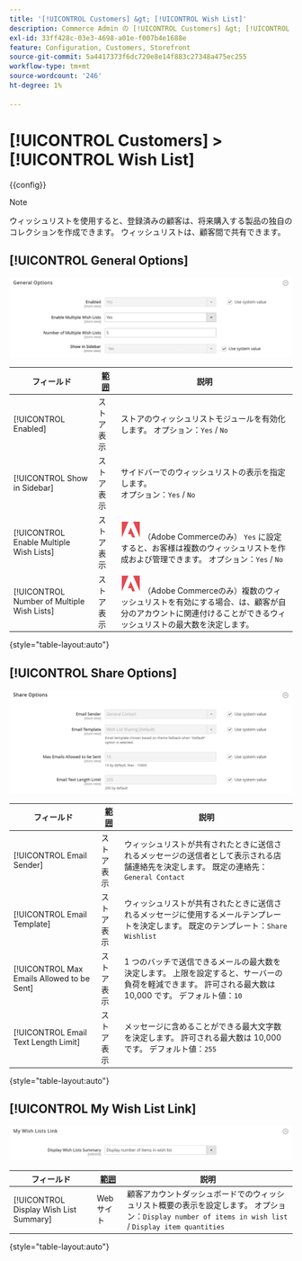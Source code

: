 ```yaml
---
title: '[!UICONTROL Customers] &gt; [!UICONTROL Wish List]'
description: Commerce Admin の [!UICONTROL Customers] &gt; [!UICONTROL Wish List] ページで設定を確認します。
exl-id: 33ff428c-03e3-4698-a01e-f007b4e1688e
feature: Configuration, Customers, Storefront
source-git-commit: 5a4417373f6dc720e8e14f883c27348a475ec255
workflow-type: tm+mt
source-wordcount: '246'
ht-degree: 1%

---
```


# [!UICONTROL Customers] > [!UICONTROL Wish List]

{{config}}

>[!NOTE]
>
>ウィッシュリストを使用すると、登録済みの顧客は、将来購入する製品の独自のコレクションを作成できます。 ウィッシュリストは、顧客間で共有できます。

## [!UICONTROL General Options]

![ 一般オプション ](./assets/wishlist-general-options.png)<!-- zoom -->

<!--[General Options](https://experienceleague.adobe.com/en/docs/commerce-admin/stores-sales/shopper-tools/wish-lists/wishlist-configuration) -->

| フィールド | [ 範囲 ](../../getting-started/websites-stores-views.md#scope-settings) | 説明 |
|--- |--- |--- |
| [!UICONTROL Enabled] | ストア表示 | ストアのウィッシュリストモジュールを有効化します。 オプション：`Yes` / `No` |
| [!UICONTROL Show in Sidebar] | ストア表示 | サイドバーでのウィッシュリストの表示を指定します。 <br/> オプション：`Yes` / `No` |
| [!UICONTROL Enable Multiple Wish Lists] | ストア表示 | ![Adobe Commerce](../../assets/adobe-logo.svg) （Adobe Commerceのみ） `Yes` に設定すると、お客様は複数のウィッシュリストを作成および管理できます。 オプション：`Yes` / `No` |
| [!UICONTROL Number of Multiple Wish Lists] | ストア表示 | ![Adobe Commerce](../../assets/adobe-logo.svg) （Adobe Commerceのみ）複数のウィッシュリストを有効にする場合、は、顧客が自分のアカウントに関連付けることができるウィッシュリストの最大数を決定します。 |

{style="table-layout:auto"}

## [!UICONTROL Share Options]

![ 新株予約権 ](./assets/wishlist-share-options.png)<!-- zoom -->

<!-- [Share Options](https://experienceleague.adobe.com/en/docs/commerce-admin/stores-sales/shopper-tools/wish-lists/wishlist-configuration) -->

| フィールド | [ 範囲 ](../../getting-started/websites-stores-views.md#scope-settings) | 説明 |
|--- |--- |--- |
| [!UICONTROL Email Sender] | ストア表示 | ウィッシュリストが共有されたときに送信されるメッセージの送信者として表示される店舗連絡先を決定します。 既定の連絡先：`General Contact` |
| [!UICONTROL Email Template] | ストア表示 | ウィッシュリストが共有されたときに送信されるメッセージに使用するメールテンプレートを決定します。 既定のテンプレート：`Share Wishlist` |
| [!UICONTROL Max Emails Allowed to be Sent] | ストア表示 | 1 つのバッチで送信できるメールの最大数を決定します。 上限を設定すると、サーバーの負荷を軽減できます。 許可される最大数は 10,000 です。 デフォルト値：`10` |
| [!UICONTROL Email Text Length Limit] | ストア表示 | メッセージに含めることができる最大文字数を決定します。 許可される最大数は 10,000 です。 デフォルト値：`255` |

{style="table-layout:auto"}

## [!UICONTROL My Wish List Link]

![My Wish List Link](./assets/wishlist-my-wishlist-link.png)<!-- zoom -->

<!--[My Wish List Link](https://experienceleague.adobe.com/en/docs/commerce-admin/stores-sales/shopper-tools/wish-lists/wishlist-configuration) -->

| フィールド | [ 範囲 ](../../getting-started/websites-stores-views.md#scope-settings) | 説明 |
|--- |--- |--- |
| [!UICONTROL Display Wish List Summary] | Web サイト | 顧客アカウントダッシュボードでのウィッシュリスト概要の表示を設定します。 オプション：`Display number of items in wish list` / `Display item quantities` |

{style="table-layout:auto"}
